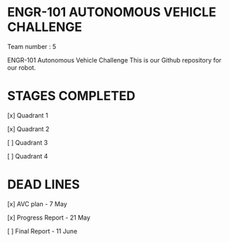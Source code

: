 # ENGR-101 AUTONOMOUS VEHICLE CHALLENGE

Team number : 5

ENGR-101 Autonomous Vehicle Challenge 
This is our Github repository for our robot.

# STAGES COMPLETED

[x] Quadrant 1

[x] Quadrant 2

[ ] Quadrant 3

[ ] Quadrant 4

# DEAD LINES

[x] AVC plan - 7 May

[x] Progress Report - 21 May

[ ] Final Report - 11 June
